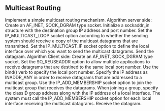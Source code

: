 
## Multicast Routing

Implement a simple multicast routing mechanism.
Algorithm server side:
Create an AF_INET, SOCK_DGRAM type socket.
Initialize a sockaddr_in structure with the destination group IP address and port number.
Set the IP_MULTICAST_LOOP socket option according to whether the sending system should receive a copy of the multicast datagrams that are transmitted.
Set the IP_MULTICAST_IF socket option to define the local interface over which you want to send the multicast datagrams.
Send the datagram.
Algorithm Client side:
Create an AF_INET, SOCK_DGRAM type socket.
Set the SO_REUSEADDR option to allow multiple applications to receive datagrams that are destined to the same local port number.
Use the bind() verb to specify the local port number.  Specify the IP address as INADDR_ANY in order to receive datagrams that are addressed to a multicast group.
Use the IP_ADD_MEMBERSHIP socket option to join the multicast group that receives the datagrams.  When joining a group, specify the class D group address along with the IP address of a local interface.  The system must call the IP_ADD_MEMBERSHIP socket option for each local interface receiving the multicast datagrams.
Receive the datagram.
